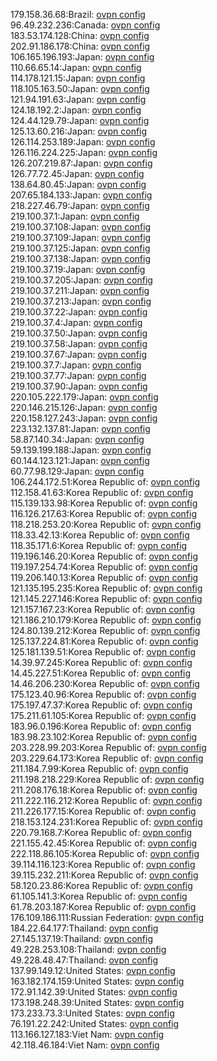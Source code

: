 179.158.36.68:Brazil: [ovpn config](vpn/179_158_36_68.ovpn)  
96.49.232.236:Canada: [ovpn config](vpn/96_49_232_236.ovpn)  
183.53.174.128:China: [ovpn config](vpn/183_53_174_128.ovpn)  
202.91.186.178:China: [ovpn config](vpn/202_91_186_178.ovpn)  
106.165.196.193:Japan: [ovpn config](vpn/106_165_196_193.ovpn)  
110.66.65.14:Japan: [ovpn config](vpn/110_66_65_14.ovpn)  
114.178.121.15:Japan: [ovpn config](vpn/114_178_121_15.ovpn)  
118.105.163.50:Japan: [ovpn config](vpn/118_105_163_50.ovpn)  
121.94.191.63:Japan: [ovpn config](vpn/121_94_191_63.ovpn)  
124.18.192.2:Japan: [ovpn config](vpn/124_18_192_2.ovpn)  
124.44.129.79:Japan: [ovpn config](vpn/124_44_129_79.ovpn)  
125.13.60.216:Japan: [ovpn config](vpn/125_13_60_216.ovpn)  
126.114.253.189:Japan: [ovpn config](vpn/126_114_253_189.ovpn)  
126.116.224.225:Japan: [ovpn config](vpn/126_116_224_225.ovpn)  
126.207.219.87:Japan: [ovpn config](vpn/126_207_219_87.ovpn)  
126.77.72.45:Japan: [ovpn config](vpn/126_77_72_45.ovpn)  
138.64.80.45:Japan: [ovpn config](vpn/138_64_80_45.ovpn)  
207.65.184.133:Japan: [ovpn config](vpn/207_65_184_133.ovpn)  
218.227.46.79:Japan: [ovpn config](vpn/218_227_46_79.ovpn)  
219.100.37.1:Japan: [ovpn config](vpn/219_100_37_1.ovpn)  
219.100.37.108:Japan: [ovpn config](vpn/219_100_37_108.ovpn)  
219.100.37.109:Japan: [ovpn config](vpn/219_100_37_109.ovpn)  
219.100.37.125:Japan: [ovpn config](vpn/219_100_37_125.ovpn)  
219.100.37.138:Japan: [ovpn config](vpn/219_100_37_138.ovpn)  
219.100.37.19:Japan: [ovpn config](vpn/219_100_37_19.ovpn)  
219.100.37.205:Japan: [ovpn config](vpn/219_100_37_205.ovpn)  
219.100.37.211:Japan: [ovpn config](vpn/219_100_37_211.ovpn)  
219.100.37.213:Japan: [ovpn config](vpn/219_100_37_213.ovpn)  
219.100.37.22:Japan: [ovpn config](vpn/219_100_37_22.ovpn)  
219.100.37.4:Japan: [ovpn config](vpn/219_100_37_4.ovpn)  
219.100.37.50:Japan: [ovpn config](vpn/219_100_37_50.ovpn)  
219.100.37.58:Japan: [ovpn config](vpn/219_100_37_58.ovpn)  
219.100.37.67:Japan: [ovpn config](vpn/219_100_37_67.ovpn)  
219.100.37.7:Japan: [ovpn config](vpn/219_100_37_7.ovpn)  
219.100.37.77:Japan: [ovpn config](vpn/219_100_37_77.ovpn)  
219.100.37.90:Japan: [ovpn config](vpn/219_100_37_90.ovpn)  
220.105.222.179:Japan: [ovpn config](vpn/220_105_222_179.ovpn)  
220.146.215.126:Japan: [ovpn config](vpn/220_146_215_126.ovpn)  
220.158.127.243:Japan: [ovpn config](vpn/220_158_127_243.ovpn)  
223.132.137.81:Japan: [ovpn config](vpn/223_132_137_81.ovpn)  
58.87.140.34:Japan: [ovpn config](vpn/58_87_140_34.ovpn)  
59.139.199.188:Japan: [ovpn config](vpn/59_139_199_188.ovpn)  
60.144.123.121:Japan: [ovpn config](vpn/60_144_123_121.ovpn)  
60.77.98.129:Japan: [ovpn config](vpn/60_77_98_129.ovpn)  
106.244.172.51:Korea Republic of: [ovpn config](vpn/106_244_172_51.ovpn)  
112.158.41.63:Korea Republic of: [ovpn config](vpn/112_158_41_63.ovpn)  
115.139.133.98:Korea Republic of: [ovpn config](vpn/115_139_133_98.ovpn)  
116.126.217.63:Korea Republic of: [ovpn config](vpn/116_126_217_63.ovpn)  
118.218.253.20:Korea Republic of: [ovpn config](vpn/118_218_253_20.ovpn)  
118.33.42.13:Korea Republic of: [ovpn config](vpn/118_33_42_13.ovpn)  
118.35.171.6:Korea Republic of: [ovpn config](vpn/118_35_171_6.ovpn)  
119.196.146.20:Korea Republic of: [ovpn config](vpn/119_196_146_20.ovpn)  
119.197.254.74:Korea Republic of: [ovpn config](vpn/119_197_254_74.ovpn)  
119.206.140.13:Korea Republic of: [ovpn config](vpn/119_206_140_13.ovpn)  
121.135.195.235:Korea Republic of: [ovpn config](vpn/121_135_195_235.ovpn)  
121.145.227.146:Korea Republic of: [ovpn config](vpn/121_145_227_146.ovpn)  
121.157.167.23:Korea Republic of: [ovpn config](vpn/121_157_167_23.ovpn)  
121.186.210.179:Korea Republic of: [ovpn config](vpn/121_186_210_179.ovpn)  
124.80.139.212:Korea Republic of: [ovpn config](vpn/124_80_139_212.ovpn)  
125.137.224.81:Korea Republic of: [ovpn config](vpn/125_137_224_81.ovpn)  
125.181.139.51:Korea Republic of: [ovpn config](vpn/125_181_139_51.ovpn)  
14.39.97.245:Korea Republic of: [ovpn config](vpn/14_39_97_245.ovpn)  
14.45.227.51:Korea Republic of: [ovpn config](vpn/14_45_227_51.ovpn)  
14.46.206.230:Korea Republic of: [ovpn config](vpn/14_46_206_230.ovpn)  
175.123.40.96:Korea Republic of: [ovpn config](vpn/175_123_40_96.ovpn)  
175.197.47.37:Korea Republic of: [ovpn config](vpn/175_197_47_37.ovpn)  
175.211.61.105:Korea Republic of: [ovpn config](vpn/175_211_61_105.ovpn)  
183.96.0.196:Korea Republic of: [ovpn config](vpn/183_96_0_196.ovpn)  
183.98.23.102:Korea Republic of: [ovpn config](vpn/183_98_23_102.ovpn)  
203.228.99.203:Korea Republic of: [ovpn config](vpn/203_228_99_203.ovpn)  
203.229.64.173:Korea Republic of: [ovpn config](vpn/203_229_64_173.ovpn)  
211.184.7.99:Korea Republic of: [ovpn config](vpn/211_184_7_99.ovpn)  
211.198.218.229:Korea Republic of: [ovpn config](vpn/211_198_218_229.ovpn)  
211.208.176.18:Korea Republic of: [ovpn config](vpn/211_208_176_18.ovpn)  
211.222.116.212:Korea Republic of: [ovpn config](vpn/211_222_116_212.ovpn)  
211.226.177.15:Korea Republic of: [ovpn config](vpn/211_226_177_15.ovpn)  
218.153.124.231:Korea Republic of: [ovpn config](vpn/218_153_124_231.ovpn)  
220.79.168.7:Korea Republic of: [ovpn config](vpn/220_79_168_7.ovpn)  
221.155.42.45:Korea Republic of: [ovpn config](vpn/221_155_42_45.ovpn)  
222.118.86.105:Korea Republic of: [ovpn config](vpn/222_118_86_105.ovpn)  
39.114.116.123:Korea Republic of: [ovpn config](vpn/39_114_116_123.ovpn)  
39.115.232.211:Korea Republic of: [ovpn config](vpn/39_115_232_211.ovpn)  
58.120.23.86:Korea Republic of: [ovpn config](vpn/58_120_23_86.ovpn)  
61.105.141.3:Korea Republic of: [ovpn config](vpn/61_105_141_3.ovpn)  
61.78.203.187:Korea Republic of: [ovpn config](vpn/61_78_203_187.ovpn)  
176.109.186.111:Russian Federation: [ovpn config](vpn/176_109_186_111.ovpn)  
184.22.64.177:Thailand: [ovpn config](vpn/184_22_64_177.ovpn)  
27.145.137.19:Thailand: [ovpn config](vpn/27_145_137_19.ovpn)  
49.228.253.108:Thailand: [ovpn config](vpn/49_228_253_108.ovpn)  
49.228.48.47:Thailand: [ovpn config](vpn/49_228_48_47.ovpn)  
137.99.149.12:United States: [ovpn config](vpn/137_99_149_12.ovpn)  
163.182.174.159:United States: [ovpn config](vpn/163_182_174_159.ovpn)  
172.91.142.39:United States: [ovpn config](vpn/172_91_142_39.ovpn)  
173.198.248.39:United States: [ovpn config](vpn/173_198_248_39.ovpn)  
173.233.73.3:United States: [ovpn config](vpn/173_233_73_3.ovpn)  
76.191.22.242:United States: [ovpn config](vpn/76_191_22_242.ovpn)  
113.166.127.183:Viet Nam: [ovpn config](vpn/113_166_127_183.ovpn)  
42.118.46.184:Viet Nam: [ovpn config](vpn/42_118_46_184.ovpn)  
